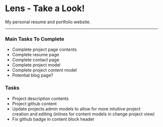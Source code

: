 # Lens - Take a Look!

My personal resume and portfolio website.

---

### Main Tasks To Complete
- Complete project page contents
- Complete resume page
- Complete contact page
- Complete project model
- Complete project content model
- Potential blog page?

### Tasks
- Project description contents
- Project github content
- Update projects.admin models to allow for more intuitive project creation and editing (inlines for content models in change project view)
- Fix github badge in content block header
